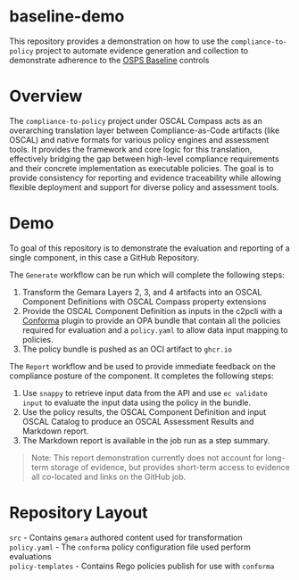 # baseline-demo

This repository provides a demonstration on how to use the `compliance-to-policy` project to automate evidence generation and collection to
demonstrate adherence to the [OSPS Baseline](https://baseline.openssf.org/versions/2025-02-25) controls

# Overview
The `compliance-to-policy` project under OSCAL Compass acts as an overarching translation layer between Compliance-as-Code artifacts (like OSCAL) and native formats for various
policy engines and assessment tools. It provides the framework and core logic for this translation, effectively bridging the gap between high-level compliance
requirements and their concrete implementation as executable policies.
The goal is to provide consistency for reporting and evidence traceability while allowing flexible deployment and support for diverse policy and assessment tools.

# Demo

To goal of this repository is to demonstrate the evaluation and reporting of a single component, in this case a GitHub Repository. 

The `Generate` workflow can be run which will complete the following steps:

1. Transform the Gemara Layers 2, 3, and 4 artifacts into an OSCAL Component Definitions with OSCAL Compass property extensions
2. Provide the OSCAL Component Definition as inputs in the c2pcli with a [Conforma](https://github.com/conforma) plugin to provide an OPA bundle that contain all the policies required for evaluation and a `policy.yaml` to allow
data input mapping to policies.
3. The policy bundle is pushed as an OCI artifact to `ghcr.io`

The `Report` workflow and be used to provide immediate feedback on the compliance posture of the component. It completes the following steps:

1. Use `snappy` to retrieve input data from the API and use `ec validate input` to evaluate the input data using the policy in the bundle.
2. Use the policy results, the OSCAL Component Definition and input OSCAL Catalog to produce an OSCAL Assessment Results and Markdown report.
3. The Markdown report is available in the job run as a step summary.

> Note: This report demonstration currently does not account for long-term storage of evidence, but provides short-term access to evidence all co-located and links on the GitHub job.

# Repository Layout

`src` - Contains `gemara` authored content used for transformation  
`policy.yaml` - The `conforma` policy configuration file used perform evaluations   
`policy-templates` - Contains Rego policies publish for use with `conforma`  

